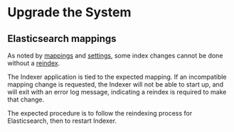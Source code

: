 # Upgrade the System

## Elasticsearch mappings

As noted by [mappings](https://www.elastic.co/guide/en/elasticsearch/reference/current/indices-put-mapping.html) and [settings](https://www.elastic.co/guide/en/elasticsearch/reference/current/indices-update-settings.html), some index changes cannot be done without a [reindex](https://www.elastic.co/guide/en/elasticsearch/reference/current/docs-reindex.html).

The Indexer application is tied to the expected mapping. If an incompatible mapping change is requested, the Indexer will not be able to start up, and will exit with an error log message, indicating a reindex is required to make that change.

The expected procedure is to follow the reindexing process for Elasticsearch, then to restart Indexer.
